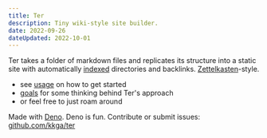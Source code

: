 ```yaml
---
title: Ter
description: Tiny wiki-style site builder.
date: 2022-09-26
dateUpdated: 2022-10-01
---
```


Ter takes a folder of markdown files and replicates its structure into a static
site with automatically [indexed](usage#index-pages) directories and backlinks.
[Zettelkasten](zettelkasten.md)-style.

- see [usage](usage) on how to get started
- [goals](goals.md) for some thinking behind Ter's approach
- or feel free to just roam around

Made with [Deno](https://deno.land). Deno is fun. Contribute or submit issues:
[github.com/kkga/ter](https://github.com/kkga/ter)
